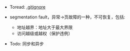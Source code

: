 * Toread: [.gitignore](https://github.com/github/gitignore)
* segmentation fault，异常->页故障的一种，不可恢复，包括: </br>
    - 地址越界：地址大于最大界限 </br>
    - 访问越级或越权（保护违例）

* Todo: 同步和异步
